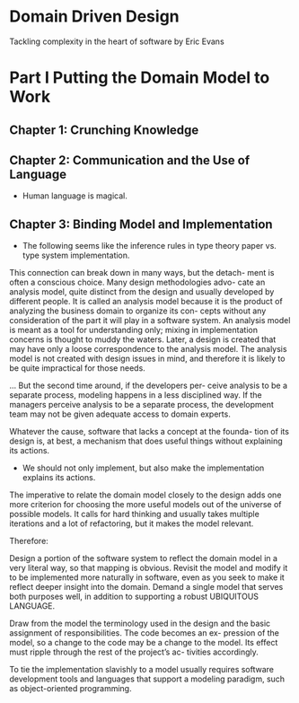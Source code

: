 # Domain Driven Design

Tackling complexity in the heart of software
by Eric Evans

# Part I Putting the Domain Model to Work

## Chapter 1: Crunching Knowledge

## Chapter 2: Communication and the Use of Language

- Human language is magical.

## Chapter 3: Binding Model and Implementation

- The following seems like
  the inference rules in type theory paper
  vs. type system implementation.

This connection can break down in many ways, but the detach-
ment is often a conscious choice. Many design methodologies advo-
cate an analysis model, quite distinct from the design and usually
developed by different people. It is called an analysis model because
it is the product of analyzing the business domain to organize its con-
cepts without any consideration of the part it will play in a software
system. An analysis model is meant as a tool for understanding only;
mixing in implementation concerns is thought to muddy the waters.
Later, a design is created that may have only a loose correspondence
to the analysis model. The analysis model is not created with design
issues in mind, and therefore it is likely to be quite impractical for
those needs.

... But the second time around, if the developers per-
ceive analysis to be a separate process, modeling happens in a less
disciplined way. If the managers perceive analysis to be a separate
process, the development team may not be given adequate access to
domain experts.

Whatever the cause, software that lacks a concept at the founda-
tion of its design is, at best, a mechanism that does useful things
without explaining its actions.

- We should not only implement, but also
  make the implementation explains its actions.

The imperative to relate the domain model closely to the design
adds one more criterion for choosing the more useful models out of
the universe of possible models. It calls for hard thinking and usually
takes multiple iterations and a lot of refactoring, but it makes the
model relevant.

Therefore:

Design a portion of the software system to reflect the domain
model in a very literal way, so that mapping is obvious. Revisit the
model and modify it to be implemented more naturally in software,
even as you seek to make it reflect deeper insight into the domain.
Demand a single model that serves both purposes well, in addition
to supporting a robust UBIQUITOUS LANGUAGE.

Draw from the model the terminology used in the design and
the basic assignment of responsibilities. The code becomes an ex-
pression of the model, so a change to the code may be a change to
the model. Its effect must ripple through the rest of the project’s ac-
tivities accordingly.

To tie the implementation slavishly to a model usually requires
software development tools and languages that support a modeling
paradigm, such as object-oriented programming.

